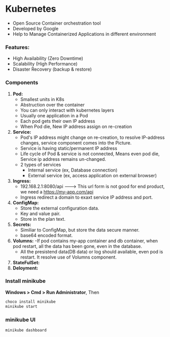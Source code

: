 # Kubernetes
- Open Source Container orchestration tool
- Developed by Google
- Help to Manage Containerized Applications in different environment

### Features:
 - High Availability (Zero Downtime)
 - Scalability (High Performance)
 - Disaster Recovery (backup & restore)

### Components
1. **Pod:**
   - Smallest units in K8s
   - Abstruction over the container
   - You can only interact with kubernetes layers
   - Usually one application in a Pod
   - Each pod gets their own IP address
   - When Pod die, New IP address assign on re-creation
2. **Service:**
    - Pod's IP address might change on re-creation, to resolve IP-address changes, service component comes into the Picture.
    - Service is having static/permanent IP address
    - Life cycle of Pod & service is not connected, Means even pod die, Service ip address remains un-changed.
    - 2 types of services
        - Internal service  (ex, Database connection)
        - External service (ex,  access application on external browser)
3. **Ingress:**
    - 192.168.2.1:8080/api ---> This url form is not good for end product, we need a https://my-app.com/api
    - Ingress redirect a domain to exaxt service IP address and port.
4. **ConfigMap:**
    - Store the external configuration data.
    - Key and value pair.
    - Store in the plan text.
5. **Secrets:**
   - Similiar to ConfigMap, but store the data secure manner.
   - base64 encoded format.   
6. **Volumns:** 
   -If pod contains my-app container and db container, when pod restart, all the data has been gone, even in the database.
   - All the presistend data(DB data) or log should available, even pod is restart. It resolve use of Volumns component.
8. **StateFulSet:**
9. **Deloyment:**


### Install minikube
**Windows > Cmd > Run Administrator**, Then
```cmd
choco install minikube
minikube start
```
### minikube UI
```cmd
minikube dashboard
```
